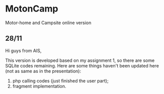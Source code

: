 # MotonCamp
Motor-home and Campsite online version

## 28/11
Hi guys from AIS, 

This version is developed based on my assignment 1, so there are some SQLite codes remaining.
Here are some things haven't been updated here (not as same as in the presentation):
1. php calling codes (just finished the user part);
2. fragment implementation.

